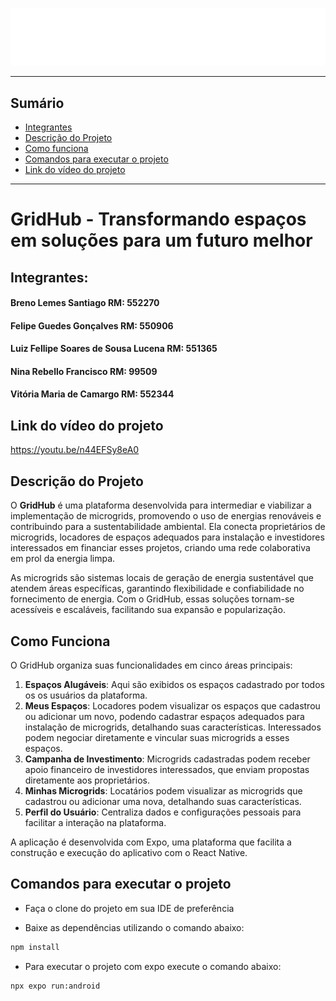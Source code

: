 ![Imagem de Capa](assets/images/GridHubTextLogoWhite.png)

---
## Sumário
- [Integrantes](#integrantes)
- [Descrição do Projeto](#descrição-do-projeto)
- [Como funciona](#como-funciona)
- [Comandos para executar o projeto](#comandos-para-executar-o-projeto)
- [Link do vídeo do projeto](link-do-vídeo-do-projeto)

---

# GridHub - Transformando espaços em soluções para um futuro melhor

## Integrantes:
#### Breno Lemes Santiago RM: 552270
#### Felipe Guedes Gonçalves RM: 550906
#### Luiz Fellipe Soares de Sousa Lucena RM: 551365
#### Nina Rebello Francisco RM: 99509
#### Vitória Maria de Camargo RM: 552344

## Link do vídeo do projeto
https://youtu.be/n44EFSy8eA0 

## Descrição do Projeto
O **GridHub** é uma plataforma desenvolvida para intermediar e viabilizar a implementação de microgrids, promovendo o uso de energias renováveis e contribuindo para a sustentabilidade ambiental. Ela conecta proprietários de microgrids, locadores de espaços adequados para instalação e investidores interessados em financiar esses projetos, criando uma rede colaborativa em prol da energia limpa.

As microgrids são sistemas locais de geração de energia sustentável que atendem áreas específicas, garantindo flexibilidade e confiabilidade no fornecimento de energia. Com o GridHub, essas soluções tornam-se acessíveis e escaláveis, facilitando sua expansão e popularização.

## Como Funciona

O GridHub organiza suas funcionalidades em cinco áreas principais:

1. **Espaços Alugáveis**: Aqui são exibidos os espaços cadastrado por todos os os usuários da plataforma.
2. **Meus Espaços**: Locadores podem visualizar os espaços que cadastrou ou adicionar um novo, podendo cadastrar espaços adequados para instalação de microgrids, detalhando suas características. Interessados podem negociar diretamente e vincular suas microgrids a esses espaços.
3. **Campanha de Investimento**: Microgrids cadastradas podem receber apoio financeiro de investidores interessados, que enviam propostas diretamente aos proprietários.
4. **Minhas Microgrids**: Locatários podem visualizar as microgrids que cadastrou ou adicionar uma nova, detalhando suas características.
5. **Perfil do Usuário**: Centraliza dados e configurações pessoais para facilitar a interação na plataforma.

A aplicação é desenvolvida com Expo, uma plataforma que facilita a construção e execução do aplicativo com o React Native.


## Comandos para executar o projeto

- Faça o clone do projeto em sua IDE de preferência

- Baixe as dependências utilizando o comando abaixo:


```bash
npm install
```

- Para executar o projeto com expo execute o comando abaixo:

```bash
npx expo run:android
```
